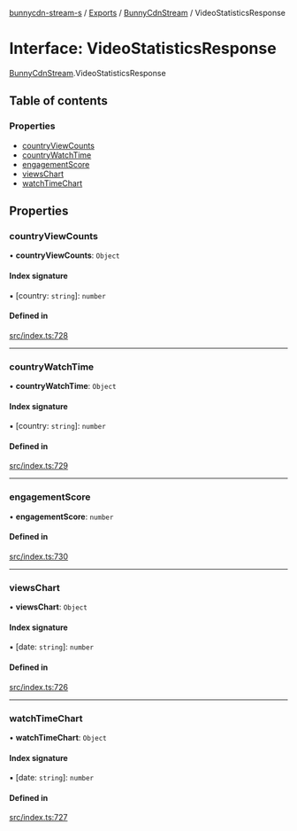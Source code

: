 [bunnycdn-stream-s](../README.md) / [Exports](../modules.md) / [BunnyCdnStream](../modules/BunnyCdnStream.md) / VideoStatisticsResponse

# Interface: VideoStatisticsResponse

[BunnyCdnStream](../modules/BunnyCdnStream.md).VideoStatisticsResponse

## Table of contents

### Properties

- [countryViewCounts](BunnyCdnStream.VideoStatisticsResponse.md#countryviewcounts)
- [countryWatchTime](BunnyCdnStream.VideoStatisticsResponse.md#countrywatchtime)
- [engagementScore](BunnyCdnStream.VideoStatisticsResponse.md#engagementscore)
- [viewsChart](BunnyCdnStream.VideoStatisticsResponse.md#viewschart)
- [watchTimeChart](BunnyCdnStream.VideoStatisticsResponse.md#watchtimechart)

## Properties

### countryViewCounts

• **countryViewCounts**: `Object`

#### Index signature

▪ [country: `string`]: `number`

#### Defined in

[src/index.ts:728](https://github.com/Sterrenhemel/bunnycdn-stream/blob/8ddf88a/src/index.ts#L728)

___

### countryWatchTime

• **countryWatchTime**: `Object`

#### Index signature

▪ [country: `string`]: `number`

#### Defined in

[src/index.ts:729](https://github.com/Sterrenhemel/bunnycdn-stream/blob/8ddf88a/src/index.ts#L729)

___

### engagementScore

• **engagementScore**: `number`

#### Defined in

[src/index.ts:730](https://github.com/Sterrenhemel/bunnycdn-stream/blob/8ddf88a/src/index.ts#L730)

___

### viewsChart

• **viewsChart**: `Object`

#### Index signature

▪ [date: `string`]: `number`

#### Defined in

[src/index.ts:726](https://github.com/Sterrenhemel/bunnycdn-stream/blob/8ddf88a/src/index.ts#L726)

___

### watchTimeChart

• **watchTimeChart**: `Object`

#### Index signature

▪ [date: `string`]: `number`

#### Defined in

[src/index.ts:727](https://github.com/Sterrenhemel/bunnycdn-stream/blob/8ddf88a/src/index.ts#L727)
